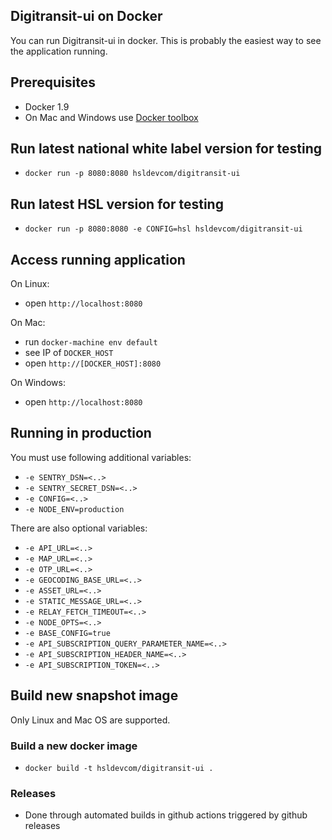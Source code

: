 ## Digitransit-ui on Docker
You can run Digitransit-ui in docker. This is probably the easiest way to see the application running.

## Prerequisites
- Docker 1.9
- On Mac and Windows use [Docker toolbox](https://www.docker.com/docker-toolbox)

## Run latest national white label version for testing
- `docker run -p 8080:8080 hsldevcom/digitransit-ui`

## Run latest HSL version for testing
- `docker run -p 8080:8080 -e CONFIG=hsl hsldevcom/digitransit-ui`

## Access running application
On Linux:
- open `http://localhost:8080`

On Mac:
- run `docker-machine env default`
- see IP of `DOCKER_HOST`
- open `http://[DOCKER_HOST]:8080`

On Windows:
- open `http://localhost:8080`

## Running in production
You must use following additional variables:
- `-e SENTRY_DSN=<..>`
- `-e SENTRY_SECRET_DSN=<..>`
- `-e CONFIG=<..>`
- `-e NODE_ENV=production`

There are also optional variables:
- `-e API_URL=<..>`
- `-e MAP_URL=<..>`
- `-e OTP_URL=<..>`
- `-e GEOCODING_BASE_URL=<..>`
- `-e ASSET_URL=<..>`
- `-e STATIC_MESSAGE_URL=<..>`
- `-e RELAY_FETCH_TIMEOUT=<..>`
- `-e NODE_OPTS=<..>`
- `-e BASE_CONFIG=true`
- `-e API_SUBSCRIPTION_QUERY_PARAMETER_NAME=<..>`
- `-e API_SUBSCRIPTION_HEADER_NAME=<..>`
- `-e API_SUBSCRIPTION_TOKEN=<..>`

## Build new snapshot image
Only Linux and Mac OS are supported.

### Build a new docker image
- `docker build -t hsldevcom/digitransit-ui .`

### Releases
- Done through automated builds in github actions triggered by github releases

